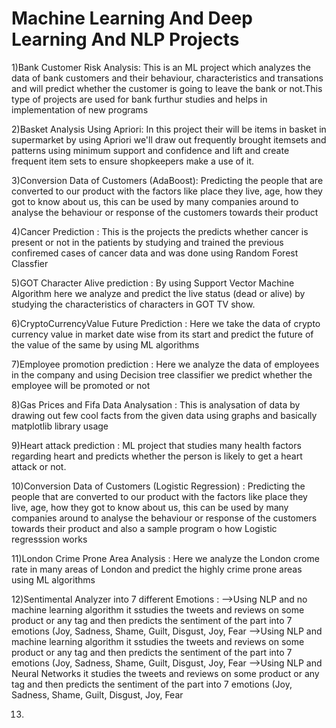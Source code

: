 # Machine Learning And Deep Learning And NLP Projects
1)Bank Customer Risk Analysis: 
This is an ML project which analyzes the data of bank customers and their behaviour, characteristics and transations and will predict whether the customer is going to leave the bank or not.This type of projects are used for bank furthur studies and helps in implementation of new programs

2)Basket Analysis Using Apriori:
In this project their will be items in basket in supermarket by using Apriori we'll draw out frequently brought itemsets and patterns using minimum support and confidence and lift and create frequent item sets to ensure shopkeepers make a use of it.

3)Conversion Data of Customers (AdaBoost):
Predicting the people that are converted to our product with the factors like place they live, age, how they got to know about us, this can be used by many companies around to analyse the behaviour or response of the customers towards their product

4)Cancer Prediction :
This is the projects the predicts whether cancer is present or not in the patients by studying and trained the previous confiremed cases of cancer data and was done using Random Forest Classfier

5)GOT Character Alive prediction :
By using Support Vector Machine Algorithm here we analyze and predict the live status (dead or alive) by studying the characteristics of characters in GOT TV show.

6)CryptoCurrencyValue Future Prediction :
Here we take the data of  crypto currency value in market date wise from its start and predict the future of the value of the same by using ML algorithms

7)Employee promotion prediction :
Here we analyze the data of employees in the company and using Decision tree classifier we predict whether the employee will be promoted or not

8)Gas Prices and Fifa Data Analysation :
This is analysation of data by drawing out few cool facts from the given data using graphs and basically matplotlib library usage

9)Heart attack prediction :
ML project that studies many health factors regarding heart and predicts whether the person is likely to get a heart attack or not.

10)Conversion Data of Customers (Logistic Regression) :
Predicting the people that are converted to our product with the factors like place they live, age, how they got to know about us, this can be used by many companies around to analyse the behaviour or response of the customers towards their product and also a sample program o how Logistic regresssion works

11)London Crime Prone Area Analysis :
Here we analyze the London crome rate in many areas of London and predict the highly crime prone areas using ML algorithms

12)Sentimental Analyzer into 7 different Emotions :
-->Using NLP and no machine learning algorithm it sstudies the tweets and reviews on some product or any tag and then predicts the sentiment of the part into 7 emotions (Joy, Sadness, Shame, Guilt, Disgust, Joy, Fear 
-->Using NLP and machine learning algorithm it sstudies the tweets and reviews on some product or any tag and then predicts the sentiment of the part into 7 emotions (Joy, Sadness, Shame, Guilt, Disgust, Joy, Fear 
-->Using NLP and Neural Networks it studies the tweets and reviews on some product or any tag and then predicts the sentiment of the part into 7 emotions (Joy, Sadness, Shame, Guilt, Disgust, Joy, Fear 

13)


